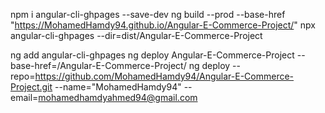 

npm i angular-cli-ghpages --save-dev
ng build --prod --base-href "https://MohamedHamdy94.github.io/Angular-E-Commerce-Project/"
npx angular-cli-ghpages --dir=dist/Angular-E-Commerce-Project




ng add angular-cli-ghpages
ng deploy Angular-E-Commerce-Project --base-href=/Angular-E-Commerce-Project/
ng deploy --repo=https://github.com/MohamedHamdy94/Angular-E-Commerce-Project.git --name="MohamedHamdy94" --email=mohamedhamdyahmed94@gmail.com
